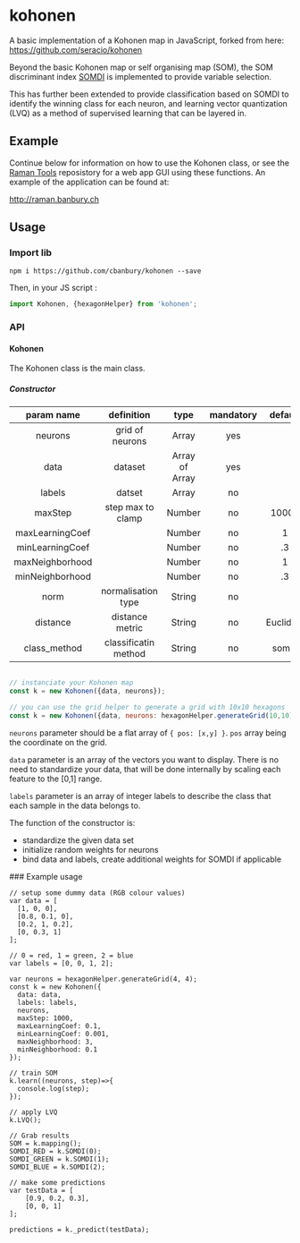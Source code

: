 # kohonen
A basic implementation of a Kohonen map in JavaScript, forked from here:
https://github.com/seracio/kohonen

Beyond the basic Kohonen map or self organising map (SOM), the SOM discriminant index [SOMDI](https://www.researchgate.net/publication/223686662_Self_Organising_Maps_for_variable_selection_Application_to_human_saliva_analysed_by_nuclear_magnetic_resonance_spectroscopy_to_investigate_the_effect_of_an_oral_healthcare_product) is implemented to provide variable selection.

This has further been extended to provide classification based on SOMDI to identify the winning class for each neuron, and learning vector quantization (LVQ) as a method of supervised learning that can be layered in.

## Example

Continue below for information on how to use the Kohonen class, or see the [Raman Tools](https://github.com/cbanbury/raman-tools) reposistory for a web app GUI using these functions. An example of the application can be found at:

http://raman.banbury.ch

## Usage

### Import lib

```
npm i https://github.com/cbanbury/kohonen --save
```

Then, in your JS script :

```javascript
import Kohonen, {hexagonHelper} from 'kohonen';
```

### API

#### Kohonen

The Kohonen class is the main class.

##### Constructor

|  param name      | definition       | type             | mandatory        | default          | options |
|:----------------:|:----------------:|:----------------:|:----------------:|:----------------:|:--------|
|    neurons       |  grid of neurons |   Array          |       yes        |                  |
|    data          |  dataset         |   Array of Array |       yes        |                  |
|    labels        |  datset          |   Array          |       no         |                  |
|    maxStep       | step max to clamp|   Number         |       no         |     10000        |
| maxLearningCoef  |                  |   Number         |       no         |      1           |
| minLearningCoef  |                  |   Number         |       no         |      .3          |
| maxNeighborhood  |                  |   Number         |       no         |      1           |
| minNeighborhood  |                  |   Number         |       no         |      .3          |
|    norm          |normalisation type|   String         |       no         |                  | 'zcore', 'max'
|    distance      |  distance metric |   String         |       no         |     Euclidian    | 'manhattan'
|   class_method   | classificatin method |   String         |       no     |     somdi        | 'hits'

```javascript

// instanciate your Kohonen map
const k = new Kohonen({data, neurons});

// you can use the grid helper to generate a grid with 10x10 hexagons
const k = new Kohonen({data, neurons: hexagonHelper.generateGrid(10,10)});
```

`neurons` parameter should be a flat array of `{ pos: [x,y] }`. `pos` array being the coordinate on the grid.

`data` parameter is an array of the vectors you want to display. There is no need to standardize your data, that will
 be done internally by scaling each feature to the [0,1] range.

 `labels` parameter is an array of integer labels to describe the class that each sample in the data belongs to.

The function of the constructor is:

* standardize the given data set
* initialize random weights for neurons
* bind data and labels, create additional weights for SOMDI if applicable

### Example usage

```
// setup some dummy data (RGB colour values)
var data = [
  [1, 0, 0], 
  [0.8, 0.1, 0], 
  [0.2, 1, 0.2],
  [0, 0.3, 1]
];

// 0 = red, 1 = green, 2 = blue
var labels = [0, 0, 1, 2];

var neurons = hexagonHelper.generateGrid(4, 4);
const k = new Kohonen({
  data: data,
  labels: labels,
  neurons,
  maxStep: 1000,
  maxLearningCoef: 0.1,
  minLearningCoef: 0.001,
  maxNeighborhood: 3,
  minNeighborhood: 0.1
});

// train SOM
k.learn((neurons, step)=>{
  console.log(step);
});

// apply LVQ
k.LVQ();

// Grab results
SOM = k.mapping();
SOMDI_RED = k.SOMDI(0);
SOMDI_GREEN = k.SOMDI(1);
SOMDI_BLUE = k.SOMDI(2);

// make some predictions
var testData = [
    [0.9, 0.2, 0.3],
    [0, 0, 1]
];

predictions = k._predict(testData);
```
